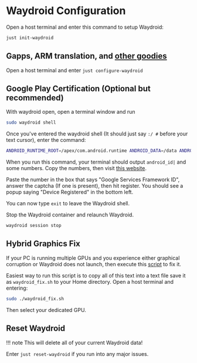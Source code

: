 # Waydroid Configuration

Open a host terminal and enter this command to setup Waydroid:

```bash
just init-waydroid
```

## Gapps, ARM translation, and [other goodies](https://github.com/casualsnek/waydroid_script#waydroid-extras-script)

Open a host terminal and enter `just configure-waydroid`

## Google Play Certification (Optional but recommended)

With waydroid open, open a terminal window and run

```bash
sudo waydroid shell
```

Once you've entered the waydroid shell (It should just say `:/ #` before your text cursor), enter the command:

```bash
ANDROID_RUNTIME_ROOT=/apex/com.android.runtime ANDROID_DATA=/data ANDROID_TZDATA_ROOT=/apex/com.android.tzdata ANDROID_I18N_ROOT=/apex/com.android.i18n sqlite3 /data/data/com.google.android.gsf/databases/gservices.db "select * from main where name = \"android_id\";"
```

When you run this command, your terminal should output `android_id|` and some numbers. Copy the numbers, then visit [this website](<https://www.google.com/android/uncertified>).

Paste the number in the box that says "Google Services Framework ID", answer the captcha (If one is present), then hit register. You should see a popup saying "Device Registered" in the bottom left.

You can now type `exit` to leave the Waydroid shell.

Stop the Waydroid container and relaunch Waydroid.
```bash
waydroid session stop
```

## Hybrid Graphics Fix

If your PC is running multiple GPUs and you experience either graphical corruption or Waydroid does not launch, then execute this [script](https://raw.githubusercontent.com/Quackdoc/waydroid-scripts/main/waydroid-choose-gpu.sh) to fix it.  

Easiest way to run this script is to copy all of this text into a text file save it as `waydroid_fix.sh` to your Home directory.  Open a host terminal and entering: 
```bash
sudo ./waydroid_fix.sh
```
Then select your dedicated GPU.

## Reset Waydroid
!!! note
 This will delete all of your current Waydroid data!

Enter `just reset-waydroid` if you run into any major issues.
